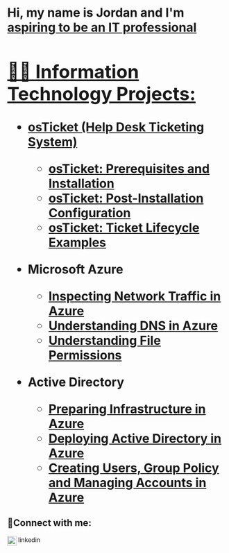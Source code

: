 <h1>Hi, my name is Jordan and I'm <a href= https://www.linkedin.com/in/jordan-mangion-71832b161/ )> aspiring to be an IT professional

<h2>👨‍💻 Information Technology Projects:</h2>

- <b>osTicket (Help Desk Ticketing System)</b>
  - [osTicket: Prerequisites and Installation](https://github.com/jmangion98/osticket-prereqs)
  - [osTicket: Post-Installation Configuration](https://github.com/jmangion98/post-install-config)
  - [osTicket: Ticket Lifecycle Examples](https://github.com/jmangion98/ticket-lifecycle)
- <b>Microsoft Azure</b>
  - [Inspecting Network Traffic in Azure](https://github.com/jmangion98/configure-ad)
  - [Understanding DNS in Azure](https://github.com/jmangion98/azure-network-protocols)
  - [Understanding File Permissions](https://github.com/jmangion98/azure-network-protocols)
 
- <b>Active Directory</b>
  - [Preparing Infrastructure in Azure](https://github.com/jmangion98/configure-ad)
  - [Deploying Active Directory in Azure](https://github.com/jmangion98/azure-network-protocols)
  - [Creating Users, Group Policy and Managing Accounts in Azure ](https://github.com/jmangion98/azure-network-protocols)
    

<h2>🤳Connect with me:</h2>
<img align="left" alt="Jordan | LinkedIn" width="22px" src="https://cdn.jsdelivr.net/npm/simple-icons@v3/icons/linkedin.svg" />linkedin


[linkedin]: https://www.linkedin.com/in/jordan-mangion-71832b161/
